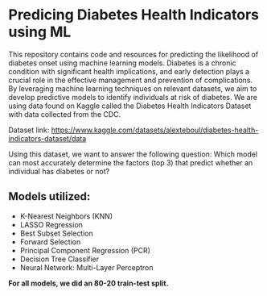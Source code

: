 # Predicing Diabetes Health Indicators using ML 

This repository contains code and resources for predicting the likelihood of diabetes onset using machine learning models. Diabetes is a chronic condition with significant health implications, and early detection plays a crucial role in the effective management and prevention of complications. By leveraging machine learning techniques on relevant datasets, we aim to develop predictive models to identify individuals at risk of diabetes. We are using data found on Kaggle called the Diabetes Health Indicators Dataset with data collected from the CDC.

Dataset link: https://www.kaggle.com/datasets/alexteboul/diabetes-health-indicators-dataset/data

Using this dataset, we want to answer the following question:
Which model can most accurately determine the factors (top 3) that predict whether an individual has diabetes or not?

## Models utilized:
- K-Nearest Neighbors (KNN)
- LASSO Regression
- Best Subset Selection
- Forward Selection
- Principal Component Regression (PCR)
- Decision Tree Classifier
- Neural Network: Multi-Layer Perceptron

**For all models, we did an 80-20 train-test split.**
